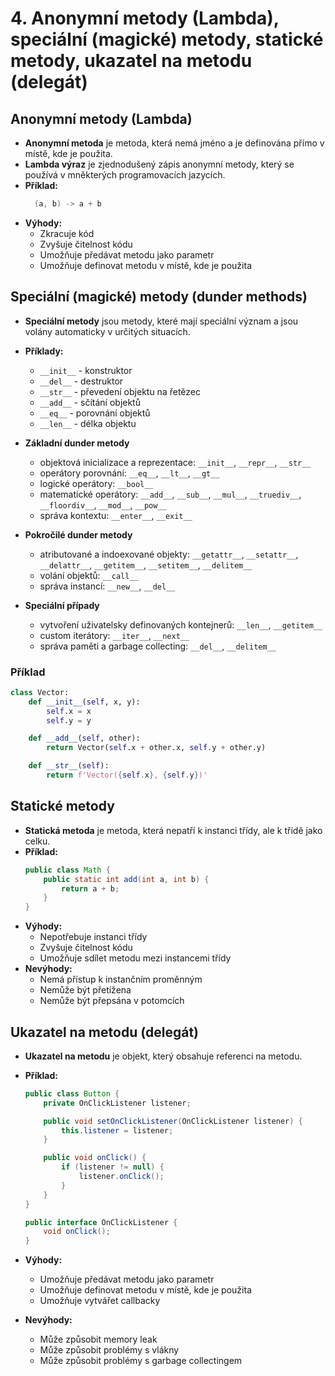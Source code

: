 # 4. Anonymní metody (Lambda), speciální (magické) metody, statické metody, ukazatel na metodu (delegát)

## Anonymní metody (Lambda)

- **Anonymní metoda** je metoda, která nemá jméno a je definována přímo v místě, kde je použita.
- **Lambda výraz** je zjednodušený zápis anonymní metody, který se používá v mněkterých programovacích jazycích.
- **Příklad:**
  ```Java
    (a, b) -> a + b
    ```
- **Výhody:**
    - Zkracuje kód
    - Zvyšuje čitelnost kódu
    - Umožňuje předávat metodu jako parametr
    - Umožňuje definovat metodu v místě, kde je použita

## Speciální (magické) metody (dunder methods)

- **Speciální metody** jsou metody, které mají speciální význam a jsou volány automaticky v určitých situacích.
- **Příklady:**
    - `__init__` - konstruktor
    - `__del__` - destruktor
    - `__str__` - převedení objektu na řetězec
    - `__add__` - sčítání objektů
    - `__eq__` - porovnání objektů
    - `__len__` - délka objektu

- **Základní dunder metody**
    - objektová inicializace a reprezentace: `__init__`, `__repr__`, `__str__`
    - operátory porovnání: `__eq__`, `__lt__`, `__gt__`
    - logické operátory: `__bool__`
    - matematické operátory: `__add__`, `__sub__`, `__mul__`, `__truediv__`, `__floordiv__`, `__mod__`, `__pow__`
    - správa kontextu: `__enter__`, `__exit__`
- **Pokročilé dunder metody**
    - atributované a indoexované
      objekty: `__getattr__`, `__setattr__`, `__delattr__`, `__getitem__`, `__setitem__`, `__delitem__`
    - volání objektů: `__call__`
    - správa instancí: `__new__`, `__del__`
- **Speciální případy**
    - vytvoření uživatelsky definovaných kontejnerů: `__len__`, `__getitem__`
    - custom iterátory: `__iter__`, `__next__`
    - správa paměti a garbage collecting: `__del__`, `__delitem__`

### Příklad

```Python
class Vector:
    def __init__(self, x, y):
        self.x = x
        self.y = y

    def __add__(self, other):
        return Vector(self.x + other.x, self.y + other.y)

    def __str__(self):
        return f'Vector({self.x}, {self.y})'
```

## Statické metody

- **Statická metoda** je metoda, která nepatří k instanci třídy, ale k třídě jako celku.
- **Příklad:**
  ```Java
  public class Math {
      public static int add(int a, int b) {
          return a + b;
      }
  }
  ```
- **Výhody:**
    - Nepotřebuje instanci třídy
    - Zvyšuje čitelnost kódu
    - Umožňuje sdílet metodu mezi instancemi třídy
- **Nevýhody:**
    - Nemá přístup k instančním proměnným
    - Nemůže být přetížena
    - Nemůže být přepsána v potomcích

## Ukazatel na metodu (delegát)

- **Ukazatel na metodu** je objekt, který obsahuje referenci na metodu.
- **Příklad:**
  ```Java
  public class Button {
      private OnClickListener listener;

      public void setOnClickListener(OnClickListener listener) {
          this.listener = listener;
      }

      public void onClick() {
          if (listener != null) {
              listener.onClick();
          }
      }
  }

  public interface OnClickListener {
      void onClick();
  }
  ```

- **Výhody:**
    - Umožňuje předávat metodu jako parametr
    - Umožňuje definovat metodu v místě, kde je použita
    - Umožňuje vytvářet callbacky
- **Nevýhody:**
    - Může způsobit memory leak
    - Může způsobit problémy s vlákny
    - Může způsobit problémy s garbage collectingem